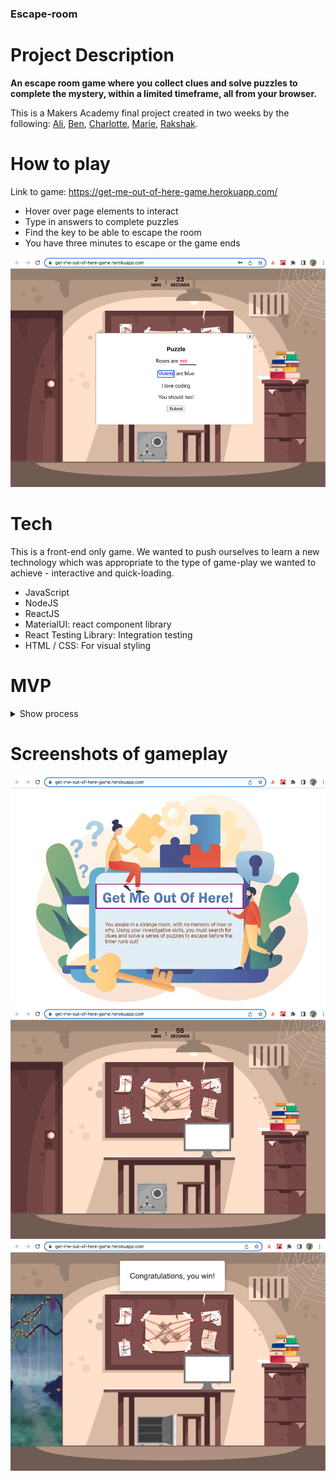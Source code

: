 ### Escape-room

# Project Description

**An escape room game where you collect clues and solve puzzles to complete the mystery, within a limited timeframe, all from your browser.**

This is a Makers Academy final project created in two weeks by the following: [Ali](https://github.com/AliCo-Hash), [Ben](https://github.com/benpartington), [Charlotte](https://github.com/CBuchan5), [Marie](https://github.com/mmguinness), [Rakshak](https://github.com/Rakshak81).

# How to play

Link to game: https://get-me-out-of-here-game.herokuapp.com/

- Hover over page elements to interact 
- Type in answers to complete puzzles
- Find the key to be able to escape the room
- You have three minutes to escape or the game ends

![Image of game](./public/game_screenshots/Game_play_03.png)

# Tech

This is a front-end only game. We wanted to push ourselves to learn a new technology which was appropriate to the type of game-play we wanted to achieve - interactive and quick-loading.

- JavaScript
- NodeJS 
- ReactJS
- MaterialUI: react component library
- React Testing Library: Integration testing
- HTML / CSS: For visual styling

# MVP
<details><summary>Show process</summary>

User Stories
  ```
  As a user, So I know what type of game I'm playing I want to see an description page with a start button.
  
  As a player, So I can not escape without the key the door gives me a prompt that it is locked.
  
  As a player So I can play the game, I want to be able to click on the key.
  
  As a player, So I can escape the room, I want to be able to use the key and open the door.
  ```
  
![Door_Diagram](./public/click_door.png)
  
</details>
  
# Screenshots of gameplay

![Image_01](./public/game_screenshots/Enter_game.png)
![Image_02](./public/game_screenshots/Game_play_01.png)
![Image_03](./public/game_screenshots/Game_play_05.png)

